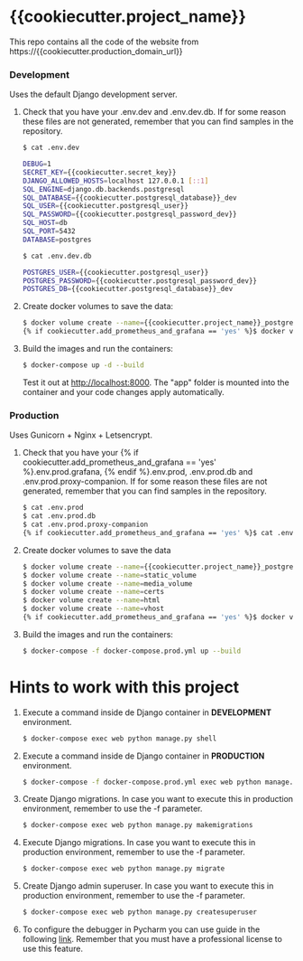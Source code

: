 # {{cookiecutter.project_name}}

This repo contains all the code of the website from https://{{cookiecutter.production_domain_url}}

### Development

Uses the default Django development server.

1. Check that you have your .env.dev and .env.dev.db.  If for some reason these files are not generated, remember that you can find samples in the repository.
   ```sh
   $ cat .env.dev
   
   DEBUG=1
   SECRET_KEY={{cookiecutter.secret_key}}
   DJANGO_ALLOWED_HOSTS=localhost 127.0.0.1 [::1]
   SQL_ENGINE=django.db.backends.postgresql
   SQL_DATABASE={{cookiecutter.postgresql_database}}_dev
   SQL_USER={{cookiecutter.postgresql_user}}
   SQL_PASSWORD={{cookiecutter.postgresql_password_dev}}
   SQL_HOST=db
   SQL_PORT=5432
   DATABASE=postgres
   
   $ cat .env.dev.db

   POSTGRES_USER={{cookiecutter.postgresql_user}}
   POSTGRES_PASSWORD={{cookiecutter.postgresql_password_dev}}
   POSTGRES_DB={{cookiecutter.postgresql_database}}_dev
    ```

2. Create docker volumes to save the data:
    ```sh
    $ docker volume create --name={{cookiecutter.project_name}}_postgres_data_dev
    {% if cookiecutter.add_prometheus_and_grafana == 'yes' %}$ docker volume create --name={{cookiecutter.project_name}}_grafana{% endif %}
    ```

3. Build the images and run the containers:

    ```sh
    $ docker-compose up -d --build
    ```

    Test it out at [http://localhost:8000](http://localhost:8000). The "app" folder is mounted into the container and your code changes apply automatically.

### Production

Uses Gunicorn + Nginx + Letsencrypt.

1. Check that you have your {% if cookiecutter.add_prometheus_and_grafana == 'yes' %}.env.prod.grafana, {% endif %}.env.prod, .env.prod.db and .env.prod.proxy-companion. If for some reason these files are not generated, remember that you can find samples in the repository.
    ```sh
    $ cat .env.prod
    $ cat .env.prod.db
    $ cat .env.prod.proxy-companion
    {% if cookiecutter.add_prometheus_and_grafana == 'yes' %}$ cat .env.prod.grafana{% endif %}
    ```
2. Create docker volumes to save the data
    ```sh
    $ docker volume create --name={{cookiecutter.project_name}}_postgres_data
    $ docker volume create --name=static_volume
    $ docker volume create --name=media_volume
    $ docker volume create --name=certs
    $ docker volume create --name=html
    $ docker volume create --name=vhost
    {% if cookiecutter.add_prometheus_and_grafana == 'yes' %}$ docker volume create --name={{cookiecutter.project_name}}_grafana{% endif %}
    ```
3. Build the images and run the containers:

    ```sh
    $ docker-compose -f docker-compose.prod.yml up --build
    ```

# Hints to work with this project

1. Execute a command inside de Django container in **DEVELOPMENT** environment.
    ```sh
    $ docker-compose exec web python manage.py shell
    ```
2. Execute a command inside de Django container in **PRODUCTION** environment.
    ```sh
    $ docker-compose -f docker-compose.prod.yml exec web python manage.py shell
    ```
3. Create Django migrations. In case you want to execute this in production environment, remember to use the -f parameter.
    ```sh
    $ docker-compose exec web python manage.py makemigrations
    ```
4. Execute Django migrations. In case you want to execute this in production environment, remember to use the -f parameter.
    ```sh
    $ docker-compose exec web python manage.py migrate
    ```
   
5. Create Django admin superuser. In case you want to execute this in production environment, remember to use the -f parameter.
    ```sh
    $ docker-compose exec web python manage.py createsuperuser
    ```
6. To configure the debugger in Pycharm you can use guide in the following [link](https://testdriven.io/blog/django-debugging-pycharm/#:~:text=To%20do%20so%2C%20open%20PyCharm,create%20a%20new%20Docker%20configuration.). Remember that you must have a professional license to use this feature.